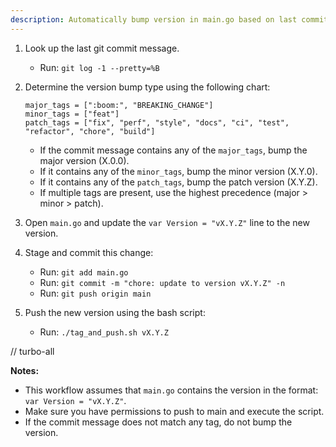 ```yaml
---
description: Automatically bump version in main.go based on last commit, push to main, and trigger release via bash script.
---
```


1. Look up the last git commit message.
   - Run: `git log -1 --pretty=%B`
2. Determine the version bump type using the following chart:

   ```text
   major_tags = [":boom:", "BREAKING_CHANGE"]
   minor_tags = ["feat"]
   patch_tags = ["fix", "perf", "style", "docs", "ci", "test", "refactor", "chore", "build"]
   ```

   - If the commit message contains any of the `major_tags`, bump the major version (X.0.0).
   - If it contains any of the `minor_tags`, bump the minor version (X.Y.0).
   - If it contains any of the `patch_tags`, bump the patch version (X.Y.Z).
   - If multiple tags are present, use the highest precedence (major > minor > patch).

3. Open `main.go` and update the `var Version = "vX.Y.Z"` line to the new version.
4. Stage and commit this change:
   - Run: `git add main.go`
   - Run: `git commit -m "chore: update to version vX.Y.Z" -n`
   - Run: `git push origin main`
5. Push the new version using the bash script:
   - Run: `./tag_and_push.sh vX.Y.Z`

// turbo-all

**Notes:**

- This workflow assumes that `main.go` contains the version in the format: `var Version = "vX.Y.Z"`.
- Make sure you have permissions to push to main and execute the script.
- If the commit message does not match any tag, do not bump the version.
